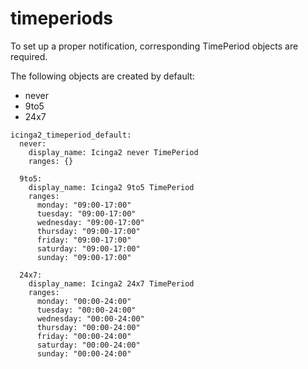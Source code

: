 # timeperiods

To set up a proper notification, corresponding TimePeriod objects are required.

The following objects are created by default:
- never
- 9to5
- 24x7

```
icinga2_timeperiod_default:
  never:
    display_name: Icinga2 never TimePeriod
    ranges: {}

  9to5:
    display_name: Icinga2 9to5 TimePeriod
    ranges:
      monday: "09:00-17:00"
      tuesday: "09:00-17:00"
      wednesday: "09:00-17:00"
      thursday: "09:00-17:00"
      friday: "09:00-17:00"
      saturday: "09:00-17:00"
      sunday: "09:00-17:00"

  24x7:
    display_name: Icinga2 24x7 TimePeriod
    ranges:
      monday: "00:00-24:00"
      tuesday: "00:00-24:00"
      wednesday: "00:00-24:00"
      thursday: "00:00-24:00"
      friday: "00:00-24:00"
      saturday: "00:00-24:00"
      sunday: "00:00-24:00"
```
